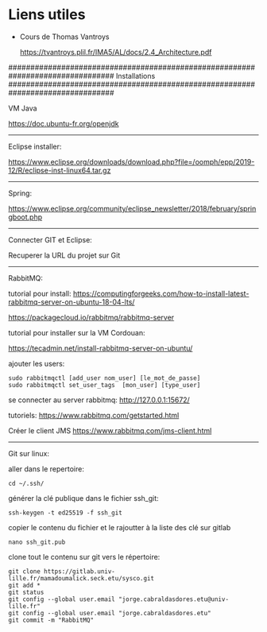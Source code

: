# Liens utiles

- Cours de Thomas Vantroys

	https://tvantroys.plil.fr/IMA5/AL/docs/2.4_Architecture.pdf
	
################################################################################
								Installations
################################################################################

VM Java

https://doc.ubuntu-fr.org/openjdk

--------------------------------------------------------------------------------
Eclipse installer:

https://www.eclipse.org/downloads/download.php?file=/oomph/epp/2019-12/R/eclipse-inst-linux64.tar.gz

--------------------------------------------------------------------------------
Spring:

https://www.eclipse.org/community/eclipse_newsletter/2018/february/springboot.php


--------------------------------------------------------------------------------
Connecter GIT et Eclipse:

Recuperer la URL du projet sur Git




--------------------------------------------------------------------------------
RabbitMQ:

tutorial pour install:
https://computingforgeeks.com/how-to-install-latest-rabbitmq-server-on-ubuntu-18-04-lts/

https://packagecloud.io/rabbitmq/rabbitmq-server


tutorial pour installer sur la VM Cordouan:

 https://tecadmin.net/install-rabbitmq-server-on-ubuntu/

ajouter les users:

    sudo rabbitmqctl [add_user nom_user] [le_mot_de_passe]
    sudo rabbitmqctl set_user_tags  [mon_user] [type_user]

se connecter au server rabbitmq:
http://127.0.0.1:15672/

tutoriels:
https://www.rabbitmq.com/getstarted.html

Créer le client JMS
https://www.rabbitmq.com/jms-client.html
 
--------------------------------------------------------------------------------
Git sur linux:

aller dans le repertoire:

    cd ~/.ssh/

générer la clé publique dans le fichier ssh_git:

    ssh-keygen -t ed25519 -f ssh_git

copier le contenu du fichier et le rajoutter à la liste des clé sur gitlab 

    nano ssh_git.pub 

clone tout le contenu sur git vers le répertoire:

    git clone https://gitlab.univ-lille.fr/mamadoumalick.seck.etu/sysco.git
    git add *
    git status 
    git config --global user.email "jorge.cabraldasdores.etu@univ-lille.fr"
    git config --global user.email "jorge.cabraldasdores.etu"
    git commit -m "RabbitMQ"


